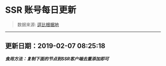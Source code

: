 # SSR 账号每日更新 
> 数据来源: [逗比根据地](https://doub.io/sszhfx/) 
----------------------------------------------
## 更新日期：2019-02-07 08:25:18 
***食用方法：复制下面的节点到SSR客户端去重添加即可***

 